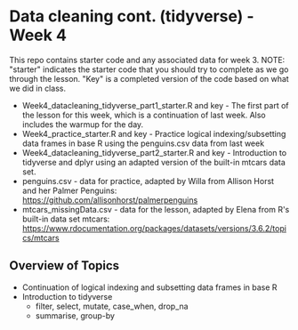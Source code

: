 # Data cleaning cont. (tidyverse) - Week 4
This repo contains starter code and any associated data for week 3. NOTE: "starter"  indicates the starter code that you should try to complete as we go through the lesson. "Key" is a completed version of the code based on what we did in class. 

* Week4_datacleaning_tidyverse_part1_starter.R and key - The first part of the lesson for this week, which is a continuation of last week. Also includes the warmup for the day.
* Week4_practice_starter.R and key - Practice logical indexing/subsetting data frames in base R using the penguins.csv data from last week
* Week4_datacleaning_tidyverse_part2_starter.R and key - Introduction to tidyverse and dplyr using an adapted version of the built-in mtcars data set.
* penguins.csv - data for practice, adapted by Willa from Allison Horst and her Palmer Penguins: https://github.com/allisonhorst/palmerpenguins
* mtcars_missingData.csv - data for the lesson, adapted by Elena from R's built-in data set mtcars: https://www.rdocumentation.org/packages/datasets/versions/3.6.2/topics/mtcars


## Overview of Topics
* Continuation of logical indexing and subsetting data frames in base R
* Introduction to tidyverse
  * filter, select, mutate, case_when, drop_na
  * summarise, group-by
